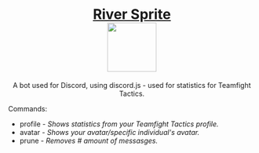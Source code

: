 # <h1 style align="center"><a href = "https://discord.com/api/oauth2/authorize?client_id=770672735470747678&permissions=0&scope=bot">River Sprite <br> <img src="https://i.imgur.com/MiwXJV6.png" width="100"></a></h1>
<p align = "center">A bot used for Discord, using discord.js - used for statistics for Teamfight Tactics.</p>
Commands: <br>
<ul>
  <li>profile - <i>Shows statistics from your Teamfight Tactics profile.</i></li>
  <li>avatar - <i>Shows your avatar/specific individual's avatar.</i></li>
  <li>prune - <i>Removes # amount of messasges.</i></li>
</ul>
